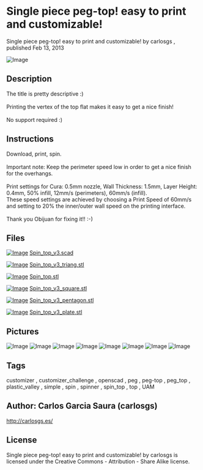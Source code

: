 Single piece peg-top! easy to print and customizable!
===============
Single piece peg-top! easy to print and customizable!  by carlosgs , published Feb 13, 2013

![Image](img/2013-02-14_00.07.04_display_large.jpg "Title")

Description
--------
The title is pretty descriptive :)<br />
<br />
Printing the vertex of the top flat makes it easy to get a nice finish!<br />
<br />
No support required :)<br />

Instructions
--------
Download, print, spin.<br />
<br />
Important note: Keep the perimeter speed low in order to get a nice finish for the overhangs.<br />
<br />
Print settings for Cura: 0.5mm nozzle, Wall Thickness: 1.5mm, Layer Height: 0.4mm, 50% infill, 12mm/s (perimeters), 60mm/s (infill).<br />
These speed settings are achieved by choosing a Print Speed of 60mm/s and setting to 20% the inner/outer wall speed on the printing interface.<br />
<br />
Thank you Obijuan for fixing it!! :-)

Files
--------
[![Image](img/Gears_preview_tinycard.jpg)](Spin_top_v3.scad)
 [ Spin_top_v3.scad](Spin_top_v3.scad)  

[![Image](img/Spin_top_v3_triang_preview_tinycard.jpg)](Spin_top_v3_triang.stl)
 [ Spin_top_v3_triang.stl](Spin_top_v3_triang.stl)  

[![Image](img/Gears_preview_tinycard.jpg)](Spin_top.stl)
 [ Spin_top.stl](Spin_top.stl)  

[![Image](img/Spin_top_v3_square_preview_tinycard.jpg)](Spin_top_v3_square.stl)
 [ Spin_top_v3_square.stl](Spin_top_v3_square.stl)  

[![Image](img/Spin_top_v3_pentagon_preview_tinycard.jpg)](Spin_top_v3_pentagon.stl)
 [ Spin_top_v3_pentagon.stl](Spin_top_v3_pentagon.stl)  

[![Image](img/Spin_top_v3_plate_preview_tinycard.jpg)](Spin_top_v3_plate.stl)
 [ Spin_top_v3_plate.stl](Spin_top_v3_plate.stl)  



Pictures
--------
![Image](img/2013-02-14_00.33.07_display_large.jpg "Title")
![Image](img/Spin_top_v3_square_display_large.jpg "Title")
![Image](img/Spin_top_v3_pentagon_display_large.jpg "Title")
![Image](img/Spin_top_v3_triang_display_large.jpg "Title")
![Image](img/2013-02-17_11.04.08_display_large.jpg "Title")
![Image](img/2013-02-17_12.34.18_display_large.jpg "Title")
![Image](img/2013-02-17_12.42.30_display_large.jpg "Title")
![Image](img/Spin_top_v3_plate_display_large.jpg "Title")


Tags
--------
customizer , customizer_challenge , openscad , peg , peg-top , peg_top , plastic_valley , simple , spin , spinner , spin_top , top , UAM  



Author: Carlos Garcia Saura (carlosgs)
--------
<http://carlosgs.es/>  

License
--------
Single piece peg-top! easy to print and customizable! by carlosgs is licensed under the Creative Commons - Attribution - Share Alike license.  

